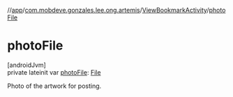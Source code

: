 //[app](../../../index.md)/[com.mobdeve.gonzales.lee.ong.artemis](../index.md)/[ViewBookmarkActivity](index.md)/[photoFile](photo-file.md)

# photoFile

[androidJvm]\
private lateinit var [photoFile](photo-file.md): [File](https://developer.android.com/reference/kotlin/java/io/File.html)

Photo of the artwork for posting.
